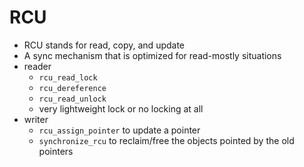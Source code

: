 # RCU

* RCU stands for read, copy, and update
* A sync mechanism that is optimized for read-mostly situations
* reader
  * `rcu_read_lock`
  * `rcu_dereference`
  * `rcu_read_unlock`
  * very lightweight lock or no locking at all
* writer
  * `rcu_assign_pointer` to update a pointer
  * `synchronize_rcu` to reclaim/free the objects pointed by the old pointers
